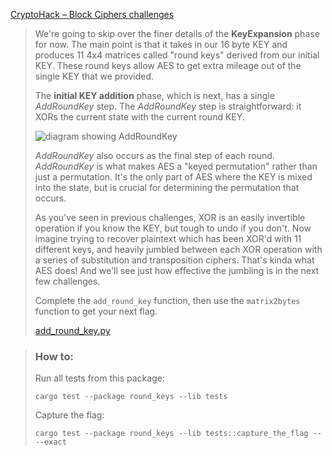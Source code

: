 [CryptoHack – Block Ciphers challenges](https://cryptohack.org/challenges/aes/)

> We're going to skip over the finer details of the **KeyExpansion** phase for now. The main point is that it takes in our 16 byte KEY and produces 11 4x4 matrices called "round keys" derived from our initial KEY. These round keys allow AES to get extra mileage out of the single KEY that we provided.
>
> The **initial KEY addition** phase, which is next, has a single _AddRoundKey_ step. The _AddRoundKey_ step is straightforward: it XORs the current state with the current round KEY.
>
> ![diagram showing AddRoundKey](https://cryptohack.org/static/img/aes/AddRoundKey.png)
>
> _AddRoundKey_ also occurs as the final step of each round. _AddRoundKey_ is what makes AES a "keyed permutation" rather than just a permutation. It's the only part of AES where the KEY is mixed into the state, but is crucial for determining the permutation that occurs.
>
> As you've seen in previous challenges, XOR is an easily invertible operation if you know the KEY, but tough to undo if you don't. Now imagine trying to recover plaintext which has been XOR'd with 11 different keys, and heavily jumbled between each XOR operation with a series of substitution and transposition ciphers. That's kinda what AES does! And we'll see just how effective the jumbling is in the next few challenges.
>
> Complete the `add_round_key` function, then use the `matrix2bytes` function to get your next flag.
>
> [add\_round\_key.py](https://cryptohack.org/static/challenges/add_round_key_b67b9a529ae739156107a74b14adde98.py)

> ### How to:
> Run all tests from this package:
>
>     cargo test --package round_keys --lib tests
>
> Capture the flag:
>
>     cargo test --package round_keys --lib tests::capture_the_flag -- --exact
